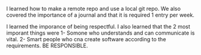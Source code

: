 I learned how to make a remote repo and use a local git repo. We also covered the importance of a journal and that it is required 1 entry per week.

I learned the imporance of being respectful. I also learned that the 2 most imporant things were 1- Somone who understands and can communicate is vital. 2- Smart people who cna create software according to the requirements. BE RESPONSIBLE.
